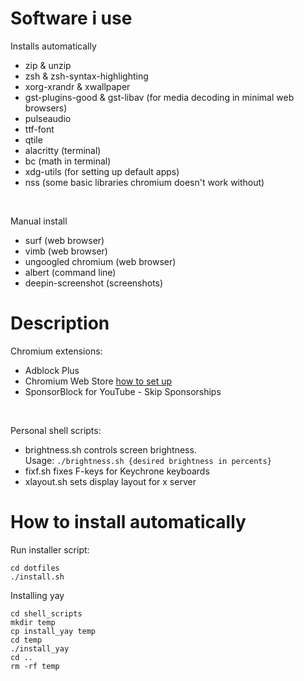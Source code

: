 # Software i use
Installs automatically
 - zip & unzip
 - zsh & zsh-syntax-highlighting
 - xorg-xrandr & xwallpaper
 - gst-plugins-good & gst-libav (for media decoding in minimal web browsers)
 - pulseaudio
 - ttf-font
 - qtile
 - alacritty (terminal)
 - bc (math in terminal)
 - xdg-utils (for setting up default apps)
 - nss (some basic libraries chromium doesn't work without)

<br>

Manual install
 - surf (web browser)
 - vimb (web browser)
 - ungoogled chromium (web browser)
 - albert (command line)
 - deepin-screenshot (screenshots)

# Description

Chromium extensions:
 - Adblock Plus
 - Chromium Web Store <span class="external-link"><a href="https://github.com/NeverDecaf/chromium-web-store" target="_blank">how to set up</a></span>
 - SponsorBlock for YouTube - Skip Sponsorships

<br>

Personal shell scripts:
 - brightness.sh controls screen brightness. <br>
   Usage: ```./brightness.sh {desired brightness in percents} ```
 - fixf.sh fixes F-keys for Keychrone keyboards
 - xlayout.sh sets display layout for x server

# How to install automatically
Run installer script: 
<br>
```
cd dotfiles
./install.sh
```

Installing yay
```
cd shell_scripts
mkdir temp
cp install_yay temp
cd temp
./install_yay
cd ..
rm -rf temp
```
